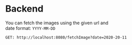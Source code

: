 # Backend

You can fetch the images using the given url and  
date format: `YYYY-MM-DD `

```
GET: http://localhost:8080/fetchImage?date=2020-20-11
```
